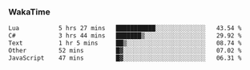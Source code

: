 ### WakaTime

<!--START_SECTION:waka-->

```txt
Lua           5 hrs 27 mins   ███████████░░░░░░░░░░░░░░   43.54 %
C#            3 hrs 44 mins   ███████▒░░░░░░░░░░░░░░░░░   29.92 %
Text          1 hr 5 mins     ██▒░░░░░░░░░░░░░░░░░░░░░░   08.74 %
Other         52 mins         █▓░░░░░░░░░░░░░░░░░░░░░░░   07.02 %
JavaScript    47 mins         █▓░░░░░░░░░░░░░░░░░░░░░░░   06.31 %
```

<!--END_SECTION:waka-->
